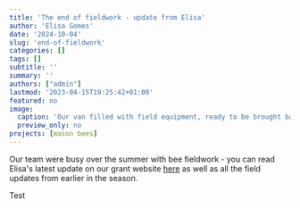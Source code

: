 ```yaml
---
title: 'The end of fieldwork - update from Elisa'
author: 'Elisa Gomes'
date: '2024-10-04'
slug: 'end-of-fieldwork'
categories: []
tags: []
subtitle: ''
summary: ''
authors: ["admin"]
lastmod: '2023-04-15T19:25:42+01:00'
featured: no
image: 
  caption: 'Our van filled with field equipment, ready to be brought back to the university'
  preview_only: no
projects: [mason bees]
---
```


Our team were busy over the summer with bee fieldwork - you can read Elisa's latest update on our grant website <a href="https://pollinators.hull.ac.uk/end-of-fieldwork/">here</a> as well as all the field updates from earlier in the season.

Test

